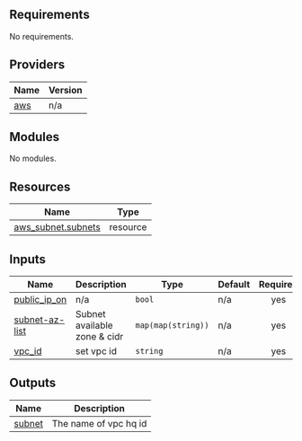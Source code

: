 <!-- BEGIN_TF_DOCS -->
## Requirements

No requirements.

## Providers

| Name | Version |
|------|---------|
| <a name="provider_aws"></a> [aws](#provider\_aws) | n/a |

## Modules

No modules.

## Resources

| Name | Type |
|------|------|
| [aws_subnet.subnets](https://registry.terraform.io/providers/hashicorp/aws/latest/docs/resources/subnet) | resource |

## Inputs

| Name | Description | Type | Default | Required |
|------|-------------|------|---------|:--------:|
| <a name="input_public_ip_on"></a> [public\_ip\_on](#input\_public\_ip\_on) | n/a | `bool` | n/a | yes |
| <a name="input_subnet-az-list"></a> [subnet-az-list](#input\_subnet-az-list) | Subnet available zone & cidr | `map(map(string))` | n/a | yes |
| <a name="input_vpc_id"></a> [vpc\_id](#input\_vpc\_id) | set vpc id | `string` | n/a | yes |

## Outputs

| Name | Description |
|------|-------------|
| <a name="output_subnet"></a> [subnet](#output\_subnet) | The name of vpc hq id |
<!-- END_TF_DOCS -->